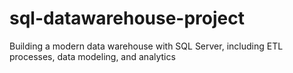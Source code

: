 # sql-datawarehouse-project
Building a modern data warehouse with SQL Server, including ETL processes, data modeling, and analytics
